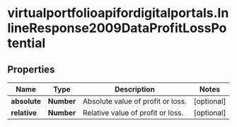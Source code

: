 # virtualportfolioapifordigitalportals.InlineResponse2009DataProfitLossPotential

## Properties

Name | Type | Description | Notes
------------ | ------------- | ------------- | -------------
**absolute** | **Number** | Absolute value of profit or loss. | [optional] 
**relative** | **Number** | Relative value of profit or loss. | [optional] 


